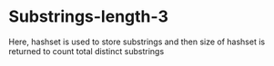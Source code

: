 # Substrings-length-3
Here, hashset is used to store substrings and then size of hashset is returned to count total distinct substrings
